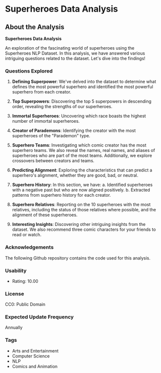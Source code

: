 # Superheroes Data Analysis


## About the Analysis

**Superheroes Data Analysis**

An exploration of the fascinating world of superheroes using the Superheroes NLP Dataset. In this analysis, we have answered various intriguing questions related to the dataset. Let's dive into the findings!

### Questions Explored

1. **Defining Superpower**: We've delved into the dataset to determine what defines the most powerful superhero and identified the most powerful superhero from each creator.

2. **Top Superpowers**: Discovering the top 5 superpowers in descending order, revealing the strengths of our superheroes.

3. **Immortal Superheroes**: Uncovering which race boasts the highest number of immortal superheroes.

4. **Creator of Parademons**: Identifying the creator with the most superheroes of the "Parademon" type.

5. **Superhero Teams**: Investigating which comic creator has the most superhero teams. We also reveal the names, real names, and aliases of superheroes who are part of the most teams. Additionally, we explore crossovers between creators and teams.

6. **Predicting Alignment**: Exploring the characteristics that can predict a superhero's alignment, whether they are good, bad, or neutral.

7. **Superhero History**: In this section, we have:
   a. Identified superheroes with a negative past but who are now aligned positively.
   b. Extracted patterns from superhero history for each creator.

8. **Superhero Relatives**: Reporting on the 10 superheroes with the most relatives, including the status of those relatives where possible, and the alignment of these superheroes.

9. **Interesting Insights**: Discovering other intriguing insights from the dataset. We also recommend three comic characters for your friends to read or watch.

### Acknowledgements

The following Github repository contains the code used for this analysis.

### Usability

- Rating: 10.00

### License

CC0: Public Domain

### Expected Update Frequency

Annually

### Tags

- Arts and Entertainment
- Computer Science
- NLP
- Comics and Animation
